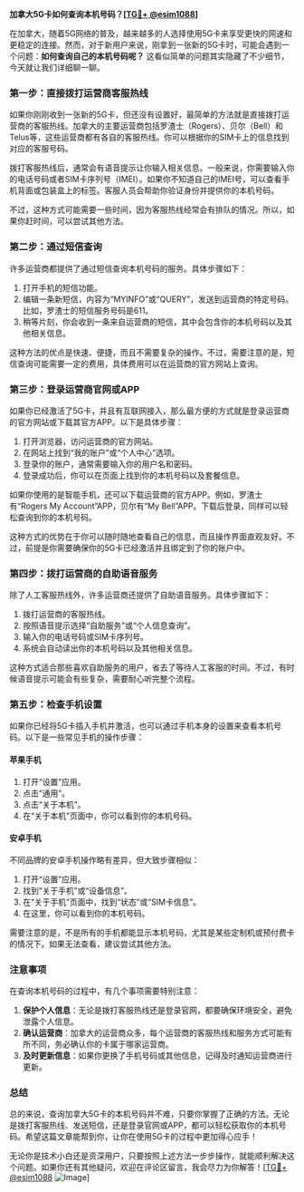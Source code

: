 **加拿大5G卡如何查询本机号码？[[TG💪+ @esim1088](https://t.me/s/esim1088)]**

在加拿大，随着5G网络的普及，越来越多的人选择使用5G卡来享受更快的网速和更稳定的连接。然而，对于新用户来说，刚拿到一张新的5G卡时，可能会遇到一个问题：**如何查询自己的本机号码呢？** 这看似简单的问题其实隐藏了不少细节，今天就让我们详细聊一聊。

### **第一步：直接拨打运营商客服热线**

如果你刚刚收到一张新的5G卡，但还没有设置好，最简单的方法就是直接拨打运营商的客服热线。加拿大的主要运营商包括罗渣士（Rogers）、贝尔（Bell）和Telus等，这些运营商都有各自的客服热线。你可以根据你的SIM卡上的信息找到对应的客服号码。

拨打客服热线后，通常会有语音提示让你输入相关信息。一般来说，你需要输入你的电话号码或者SIM卡序列号（IMEI）。如果你不知道自己的IMEI号，可以查看手机背面或包装盒上的标签。客服人员会帮助你验证身份并提供你的本机号码。

不过，这种方式可能需要一些时间，因为客服热线经常会有排队的情况。所以，如果你赶时间，可以尝试其他方法。

### **第二步：通过短信查询**

许多运营商都提供了通过短信查询本机号码的服务。具体步骤如下：

1. 打开手机的短信功能。
2. 编辑一条新短信，内容为“MYINFO”或“QUERY”，发送到运营商的特定号码。比如，罗渣士的短信服务号码是611。
3. 稍等片刻，你会收到一条来自运营商的短信，其中会包含你的本机号码以及其他相关信息。

这种方法的优点是快速、便捷，而且不需要复杂的操作。不过，需要注意的是，短信查询可能需要一定的费用，具体费用可以在运营商的官方网站上查询。

### **第三步：登录运营商官网或APP**

如果你已经激活了5G卡，并且有互联网接入，那么最方便的方式就是登录运营商的官方网站或下载其官方APP。以下是具体步骤：

1. 打开浏览器，访问运营商的官方网站。
2. 在网站上找到“我的账户”或“个人中心”选项。
3. 登录你的账户，通常需要输入你的用户名和密码。
4. 登录成功后，你可以在页面上找到你的本机号码以及套餐信息。

如果你使用的是智能手机，还可以下载运营商的官方APP。例如，罗渣士有“Rogers My Account”APP，贝尔有“My Bell”APP。下载后登录，同样可以轻松查询到你的本机号码。

这种方式的优势在于你可以随时随地查看自己的信息，而且操作界面直观友好。不过，前提是你需要确保你的5G卡已经激活并且绑定到了你的账户中。

### **第四步：拨打运营商的自助语音服务**

除了人工客服热线外，许多运营商还提供了自助语音服务。具体步骤如下：

1. 拨打运营商的客服热线。
2. 按照语音提示选择“自助服务”或“个人信息查询”。
3. 输入你的电话号码或SIM卡序列号。
4. 系统会自动读出你的本机号码以及其他相关信息。

这种方式适合那些喜欢自助服务的用户，省去了等待人工客服的时间。不过，有时候语音提示可能会有些复杂，需要耐心听完整个流程。

### **第五步：检查手机设置**

如果你已经将5G卡插入手机并激活，也可以通过手机本身的设置来查看本机号码。以下是一些常见手机的操作步骤：

#### **苹果手机**
1. 打开“设置”应用。
2. 点击“通用”。
3. 点击“关于本机”。
4. 在“关于本机”页面中，你可以看到你的本机号码。

#### **安卓手机**
不同品牌的安卓手机操作略有差异，但大致步骤相似：
1. 打开“设置”应用。
2. 找到“关于手机”或“设备信息”。
3. 在“关于手机”页面中，找到“状态”或“SIM卡信息”。
4. 在这里，你可以看到你的本机号码。

需要注意的是，不是所有的手机都能显示本机号码，尤其是某些定制机或预付费卡的情况下。如果无法查看，建议尝试其他方法。

### **注意事项**

在查询本机号码的过程中，有几个事项需要特别注意：

1. **保护个人信息**：无论是拨打客服热线还是登录官网，都要确保环境安全，避免泄露个人信息。
2. **确认运营商**：加拿大的运营商众多，每个运营商的客服热线和服务方式可能有所不同，务必确认你的卡属于哪家运营商。
3. **及时更新信息**：如果你更换了手机号码或其他信息，记得及时通知运营商进行更新。

### **总结**

总的来说，查询加拿大5G卡的本机号码并不难，只要你掌握了正确的方法。无论是拨打客服热线、发送短信，还是登录官网或APP，都可以轻松获取你的本机号码。希望这篇文章能帮到你，让你在使用5G卡的过程中更加得心应手！

无论你是技术小白还是资深用户，只要按照上述方法一步步操作，就能顺利解决这个问题。如果你还有其他疑问，欢迎在评论区留言，我会尽力为你解答！[[TG💪+ @esim1088](https://t.me/s/esim1088) ![Image](https://i.postimg.cc/4NQfJmqS/Snipaste-2025-05-13-00-14-12.png)]